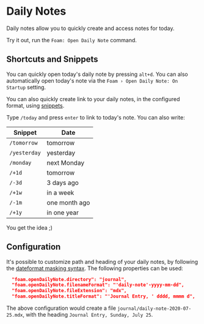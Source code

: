 # Daily Notes

Daily notes allow you to quickly create and access notes for today.

Try it out, run the `Foam: Open Daily Note` command.

## Shortcuts and Snippets

You can quickly open today's daily note by pressing `alt+d`.
You can also automatically open today's note via the `Foam › Open Daily Note: On Startup` setting.

You can also quickly create link to your daily notes, in the configured format, using [snippets](https://code.visualstudio.com/docs/editor/userdefinedsnippets).

Type `/today` and press `enter` to link to today's note.
You can also write:

| Snippet      | Date          |
| ------------ | ------------- |
| `/tomorrow`  | tomorrow      |
| `/yesterday` | yesterday     |
| `/monday`    | next Monday   |
| `/+1d`       | tomorrow      |
| `/-3d`       | 3 days ago    |
| `/+1w`       | in a week     |
| `/-1m`       | one month ago |
| `/+1y`       | in one year   |

You get the idea ;)

## Configuration

It's possible to customize path and heading of your daily notes, by following the [dateformat masking syntax](https://github.com/felixge/node-dateformat#mask-options).
The following properties can be used:
```json
  "foam.openDailyNote.directory": "journal",
  "foam.openDailyNote.filenameFormat": "'daily-note'-yyyy-mm-dd",
  "foam.openDailyNote.fileExtension": "mdx",
  "foam.openDailyNote.titleFormat": "'Journal Entry, ' dddd, mmmm d",
```

The above configuration would create a file `journal/daily-note-2020-07-25.mdx`, with the heading `Journal Entry, Sunday, July 25`.
